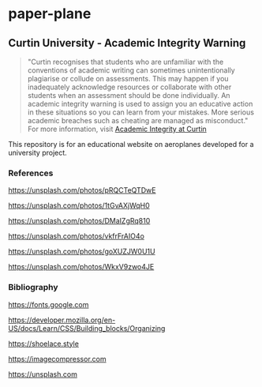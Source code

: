 # paper-plane

## Curtin University - Academic Integrity Warning
> "Curtin recognises that students who are unfamiliar with the conventions of academic writing can sometimes unintentionally plagiarise or collude on assessments. This may happen if you inadequately acknowledge resources or collaborate with other students when an assessment should be done individually. An academic integrity warning is used to assign you an educative action in these situations so you can learn from your mistakes. More serious academic breaches such as cheating are managed as misconduct."
For more information, visit [Academic Integrity at Curtin](https://www.curtin.edu.au/students/essentials/rights/academic-integrity/)

This repository is for an educational website on aeroplanes developed for a university project.

### References

https://unsplash.com/photos/pRQCTeQTDwE

https://unsplash.com/photos/1tGvAXjWqH0

https://unsplash.com/photos/DMaIZgRq810

https://unsplash.com/photos/vkfrFrAIO4o

https://unsplash.com/photos/goXUZJW0U1U

https://unsplash.com/photos/WkxV9zwo4JE

### Bibliography

https://fonts.google.com

https://developer.mozilla.org/en-US/docs/Learn/CSS/Building_blocks/Organizing

https://shoelace.style

https://imagecompressor.com

https://unsplash.com
